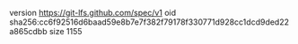 version https://git-lfs.github.com/spec/v1
oid sha256:cc6f92516d6baad59e8b7e7f382f79178f330771d928cc1dcd9ded22a865cdbb
size 1155
